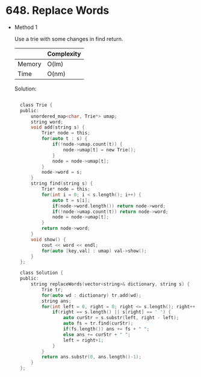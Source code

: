 # 648. Replace Words

- Method 1

  Use a trie with some changes in find return.

  |        | Complexity |
  | ------ | ---------- |
  | Memory | O(lm)      |
  | Time   | O(nm)      |

  Solution:

  ```h

    class Trie {
    public:
        unordered_map<char, Trie*> umap;
        string word;
        void add(string s) {
            Trie* node = this;
            for(auto t : s) {
                if(!node->umap.count(t)) {
                    node->umap[t] = new Trie();
                }
                node = node->umap[t];
            }
            node->word = s;
        }
        string find(string s) {
            Trie* node = this;
            for(int i = 0; i < s.length(); i++) {
                auto t = s[i];
                if(node->word.length()) return node->word;
                if(!node->umap.count(t)) return node->word;
                node = node->umap[t];
            }
            return node->word;
        }
        void show() {
            cout << word << endl;
            for(auto [key,val] : umap) val->show();
        }
    };

    class Solution {
    public:
        string replaceWords(vector<string>& dictionary, string s) {
            Trie tr;
            for(auto wd : dictionary) tr.add(wd);
            string ans;
            for(int left = 0, right = 0; right <= s.length(); right++) {
                if(right == s.length() || s[right] == ' ') {
                    auto curStr = s.substr(left, right - left);
                    auto fs = tr.find(curStr);
                    if(fs.length()) ans += fs + " ";
                    else ans += curStr + " ";
                    left = right+1;
                }
            }
            return ans.substr(0, ans.length()-1);
        }
    };

  ```

<!-- - Method 2

    This is another method.

    | |   Complexity  |
    | ----------- | ----------- |
    |  Memory     | O(n) |
    |      Time       |  O(n) |


    Solution:

    ``` h



    ```

- Additional Knowledge:

    Here are some additional knowledge.



<br> -->
